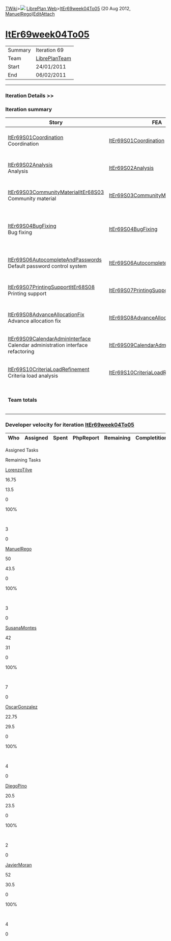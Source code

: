 [TWiki](/twiki/Main/WebHome)&gt;![](/twiki/TWiki/TWikiDocGraphics/web-bg-small.gif) [LibrePlan Web](/twiki/LibrePlan/WebHome)&gt;[ItEr69week04To05](http://wiki.libreplan-enterprise.com/twiki/LibrePlan/ItEr69week04To05 "Topic revision: 3 (20 Aug 2012 - 09:52:26)") (20 Aug 2012, [ManuelRego](/twiki/Main/ManuelRego))[Edit](http://wiki.libreplan-enterprise.com/twiki/bin/edit/LibrePlan/ItEr69week04To05?t=1520337902 "Edit this topic text")[Attach](/twiki/bin/attach/LibrePlan/ItEr69week04To05 "Attach an image or document to this topic")

 [ItEr69week04To05](/twiki/LibrePlan/ItEr69week04To05)
==================================================================================================



|         |                                                          |
|---------|----------------------------------------------------------|
| Summary | Iteration 69                                             |
| Team    | [LibrePlanTeam](/twiki/LibrePlan/LibrePlanTeam) |
| Start   | 24/01/2011                                               |
| End     | 06/02/2011                                               |

------------------------------------------------------------------------

[](/twiki/LibrePlan)

### Iteration Details &gt;&gt;

###  Iteration summary

<table>
<colgroup>
<col width="8%" />
<col width="8%" />
<col width="8%" />
<col width="8%" />
<col width="8%" />
<col width="8%" />
<col width="8%" />
<col width="8%" />
<col width="8%" />
<col width="8%" />
<col width="8%" />
<col width="8%" />
</colgroup>
<thead>
<tr class="header">
<th>Story</th>
<th>FEA</th>
<th>Estimate</th>
<th>Spent</th>
<th>PhpReport</th>
<th>ToDo</th>
<th>Progress</th>
<th>Done</th>
<th>Overrun</th>
<th>Completion</th>
<th>Developer</th>
<th>Reviewer</th>
</tr>
</thead>
<tbody>
<tr class="odd">
<td><a href="/twiki/LibrePlan/ItEr69S01Coordination">ItEr69S01Coordination</a><br />
Coordination</td>
<td><a href="/twiki/LibrePlan/ItEr69S01Coordination">ItEr69S01Coordination</a></td>
<td><strong>2</strong></td>
<td><strong>4.25</strong></td>
<td><strong>0</strong></td>
<td><strong>0</strong></td>
<td><table>
<tbody>
<tr class="odd">
<td><img src="/twiki/TWiki/SmiliesPlugin/smile.gif" title="smile" alt="smile" /></td>
</tr>
</tbody>
</table></td>
<td>100%</td>
<td>+112%</td>
<td>Acceptance</td>
<td><a href="/twiki/Main/JavierMoran">JavierMoran</a></td>
<td><a href="/twiki/Main/JavierMoran">JavierMoran</a></td>
</tr>
<tr class="even">
<td><a href="/twiki/LibrePlan/ItEr69S02Analysis">ItEr69S02Analysis</a><br />
Analysis</td>
<td><a href="/twiki/LibrePlan/ItEr69S02Analysis">ItEr69S02Analysis</a></td>
<td><strong>20</strong></td>
<td><strong>20</strong></td>
<td><strong>0</strong></td>
<td><strong>0</strong></td>
<td><table>
<tbody>
<tr class="odd">
<td><img src="/twiki/TWiki/SmiliesPlugin/smile.gif" title="smile" alt="smile" /></td>
</tr>
</tbody>
</table></td>
<td>100%</td>
<td>0%</td>
<td>Acceptance</td>
<td><a href="/twiki/Main/JavierMoran">JavierMoran</a></td>
<td><a href="/twiki/Main/JavierMoran">JavierMoran</a></td>
</tr>
<tr class="odd">
<td><a href="/twiki/LibrePlan/ItEr69S03CommunityMaterialItEr68S03">ItEr69S03CommunityMaterialItEr68S03</a><br />
Community material</td>
<td><a href="/twiki/LibrePlan/ItEr69S03CommunityMaterialItEr68S03">ItEr69S03CommunityMaterialItEr68S03</a></td>
<td><strong>44.75</strong></td>
<td><strong>18.25</strong></td>
<td><strong>0</strong></td>
<td><strong>0</strong></td>
<td><table>
<tbody>
<tr class="odd">
<td><img src="/twiki/TWiki/SmiliesPlugin/smile.gif" title="smile" alt="smile" /></td>
</tr>
</tbody>
</table></td>
<td>100%</td>
<td>-59%</td>
<td>Acceptance</td>
<td><a href="/twiki/Main/ManuelRego">ManuelRego</a> <a href="/twiki/Main/JavierMoran">JavierMoran</a> <a href="/twiki/Main/DiegoPino">DiegoPino</a> <a href="/twiki/Main/LorenzoTilve">LorenzoTilve</a></td>
<td><a href="/twiki/Main/JavierMoran">JavierMoran</a></td>
</tr>
<tr class="even">
<td><a href="/twiki/LibrePlan/ItEr69S04BugFixing">ItEr69S04BugFixing</a><br />
Bug fixing</td>
<td><a href="/twiki/LibrePlan/ItEr69S04BugFixing">ItEr69S04BugFixing</a></td>
<td><strong>80</strong></td>
<td><strong>70</strong></td>
<td><strong>0</strong></td>
<td><strong>0</strong></td>
<td><table>
<tbody>
<tr class="odd">
<td><img src="/twiki/TWiki/SmiliesPlugin/smile.gif" title="smile" alt="smile" /></td>
</tr>
</tbody>
</table></td>
<td>100%</td>
<td>-12%</td>
<td>Acceptance</td>
<td><a href="/twiki/Main/ManuelRego">ManuelRego</a> <a href="/twiki/Main/OscarGonzalez">OscarGonzalez</a> <a href="/twiki/Main/SusanaMontes">SusanaMontes</a> <a href="/twiki/Main/JavierMoran">JavierMoran</a> <a href="/twiki/Main/LorenzoTilve">LorenzoTilve</a> <a href="/twiki/Main/DiegoPino">DiegoPino</a></td>
<td><a href="/twiki/Main/JavierMoran">JavierMoran</a></td>
</tr>
<tr class="odd">
<td><a href="/twiki/LibrePlan/ItEr69S06AutocompleteAndPasswords">ItEr69S06AutocompleteAndPasswords</a><br />
Default password control system</td>
<td><a href="/twiki/LibrePlan/ItEr69S06AutocompleteAndPasswords">ItEr69S06AutocompleteAndPasswords</a></td>
<td><strong>23</strong></td>
<td><strong>24</strong></td>
<td><strong>0</strong></td>
<td><strong>0</strong></td>
<td><table>
<tbody>
<tr class="odd">
<td><img src="/twiki/TWiki/SmiliesPlugin/smile.gif" title="smile" alt="smile" /></td>
</tr>
</tbody>
</table></td>
<td>100%</td>
<td>+4%</td>
<td>Acceptance</td>
<td><a href="/twiki/Main/SusanaMontes">SusanaMontes</a> <a href="/twiki/Main/OscarGonzalez">OscarGonzalez</a></td>
<td><a href="/twiki/Main/JavierMoran">JavierMoran</a></td>
</tr>
<tr class="even">
<td><a href="/twiki/LibrePlan/ItEr69S07PrintingSupportItEr68S08">ItEr69S07PrintingSupportItEr68S08</a><br />
Printing support</td>
<td><a href="/twiki/LibrePlan/ItEr69S07PrintingSupportItEr68S08">ItEr69S07PrintingSupportItEr68S08</a></td>
<td><strong>20</strong></td>
<td><strong>23.5</strong></td>
<td><strong>0</strong></td>
<td><strong>0</strong></td>
<td><table>
<tbody>
<tr class="odd">
<td><img src="/twiki/TWiki/SmiliesPlugin/smile.gif" title="smile" alt="smile" /></td>
</tr>
</tbody>
</table></td>
<td>100%</td>
<td>+17%</td>
<td>Acceptance</td>
<td><a href="/twiki/Main/ManuelRego">ManuelRego</a></td>
<td><a href="/twiki/Main/JavierMoran">JavierMoran</a></td>
</tr>
<tr class="odd">
<td><a href="/twiki/LibrePlan/ItEr69S08AdvanceAllocationFix">ItEr69S08AdvanceAllocationFix</a><br />
Advance allocation fix</td>
<td><a href="/twiki/LibrePlan/ItEr69S08AdvanceAllocationFix">ItEr69S08AdvanceAllocationFix</a></td>
<td><strong>7</strong></td>
<td><strong>4.25</strong></td>
<td><strong>0</strong></td>
<td><strong>0</strong></td>
<td><table>
<tbody>
<tr class="odd">
<td><img src="/twiki/TWiki/SmiliesPlugin/smile.gif" title="smile" alt="smile" /></td>
</tr>
</tbody>
</table></td>
<td>100%</td>
<td>-39%</td>
<td>Acceptance</td>
<td><a href="/twiki/Main/OscarGonzalez">OscarGonzalez</a></td>
<td><a href="/twiki/Main/JavierMoran">JavierMoran</a></td>
</tr>
<tr class="even">
<td><a href="/twiki/LibrePlan/ItEr69S09CalendarAdminInterface">ItEr69S09CalendarAdminInterface</a><br />
Calendar administration interface refactoring</td>
<td><a href="/twiki/LibrePlan/ItEr69S09CalendarAdminInterface">ItEr69S09CalendarAdminInterface</a></td>
<td><strong>2.5</strong></td>
<td><strong>2.5</strong></td>
<td><strong>0</strong></td>
<td><strong>0</strong></td>
<td><table>
<tbody>
<tr class="odd">
<td><img src="/twiki/TWiki/SmiliesPlugin/smile.gif" title="smile" alt="smile" /></td>
</tr>
</tbody>
</table></td>
<td>100%</td>
<td>0%</td>
<td>Acceptance</td>
<td><a href="/twiki/Main/LorenzoTilve">LorenzoTilve</a></td>
<td><a href="/twiki/Main/JavierMoran">JavierMoran</a></td>
</tr>
<tr class="odd">
<td><a href="/twiki/LibrePlan/ItEr69S10CriteriaLoadRefinement">ItEr69S10CriteriaLoadRefinement</a><br />
Criteria load analysis</td>
<td><a href="/twiki/LibrePlan/ItEr69S10CriteriaLoadRefinement">ItEr69S10CriteriaLoadRefinement</a></td>
<td><strong>4.75</strong></td>
<td><strong>4.75</strong></td>
<td><strong>0</strong></td>
<td><strong>0</strong></td>
<td><table>
<tbody>
<tr class="odd">
<td><img src="/twiki/TWiki/SmiliesPlugin/smile.gif" title="smile" alt="smile" /></td>
</tr>
</tbody>
</table></td>
<td>100%</td>
<td>0%</td>
<td>Acceptance</td>
<td><a href="/twiki/Main/OscarGonzalez">OscarGonzalez</a></td>
<td><a href="/twiki/Main/JavierMoran">JavierMoran</a></td>
</tr>
<tr class="even">
<td><strong>Team totals</strong></td>
<td> </td>
<td><strong>204</strong></td>
<td><strong>171.5</strong></td>
<td><strong>0</strong></td>
<td><strong>0</strong></td>
<td><table>
<tbody>
<tr class="odd">
<td><img src="/twiki/TWiki/SmiliesPlugin/smile.gif" title="smile" alt="smile" /></td>
</tr>
</tbody>
</table></td>
<td>100%</td>
<td>-15%</td>
<td> </td>
<td> </td>
<td> </td>
</tr>
</tbody>
</table>

###  Developer velocity for iteration [ItEr69week04To05](/twiki/LibrePlan/ItEr69week04To05)

| Who | Assigned | Spent | PhpReport | Remaining | Completition |     |
|-----|----------|-------|-----------|-----------|--------------|-----|

Assigned Tasks

Remaining Tasks

[LorenzoTilve](/twiki/Main/LorenzoTilve)

16.75

13.5

0

100%

 

3

0

[ManuelRego](/twiki/Main/ManuelRego)

50

43.5

0

100%

 

3

0

[SusanaMontes](/twiki/Main/SusanaMontes)

42

31

0

100%

 

7

0

[OscarGonzalez](/twiki/Main/OscarGonzalez)

22.75

29.5

0

100%

 

4

0

[DiegoPino](/twiki/Main/DiegoPino)

20.5

23.5

0

100%

 

2

0

[JavierMoran](/twiki/Main/JavierMoran)

52

30.5

0

100%

 

4

0
